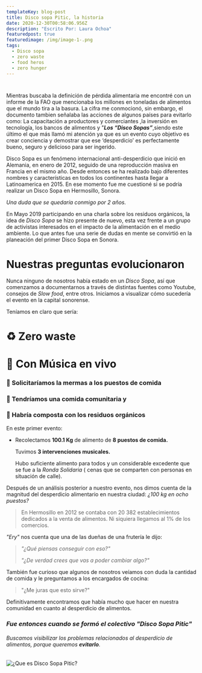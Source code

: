 ```yaml
---
templateKey: blog-post
title: Disco sopa Pitic, la historia
date: 2020-12-30T00:58:06.956Z
description: "Escrito Por: Laura Ochoa"
featuredpost: true
featuredimage: /img/image-1-.png
tags:
  - Disco sopa
  - zero waste
  - food heros
  - zero hunger
---
```

```

```

![]()

<!--StartFragment-->

Mientras buscaba la definición de pérdida alimentaria me encontré con un  informe de la FAO que mencionaba los millones en toneladas de alimentos que el mundo tira a la basura. La cifra me conmocionó, sin embargo, el documento tambien señalaba las acciones de algunos países para evitarlo como:  La capacitación a productores y comerciantes ,la inversión en tecnología, los bancos de alimentos y "***Los “Disco Sopas”***,siendo este último el que más llamó mi atención  ya que es un evento cuyo objetivo es crear conciencia y demostrar que ese ‘desperdicio’ es perfectamente bueno, seguro y delicioso para ser ingerido. 

 Disco Sopa es un fenómeno internacional anti-desperdicio  que inició  en Alemania, en enero de 2012, seguido de una reproducción masiva en Francia en el mismo año. Desde entonces se ha realizado bajo diferentes nombres y características en todos los continentes hasta llegar a Latinoamerica en 2015.  En ese momento fue me cuestioné  si se podría realizar un Disco Sopa en Hermosillo, Sonora. 

 *Una duda que se quedaría conmigo por 2 años.*

En Mayo 2019 participando en una charla sobre los residuos orgánicos, la idea de *Disco Sopa* se hizo presente de nuevo, esta vez frente a un grupo de activistas interesados en el impacto de la alimentación en el medio ambiente. Lo que antes fue una serie de dudas en mente se convirtió en la planeación del primer Disco Sopa en Sonora. 

# Nuestras preguntas evolucionaron

 Nunca ninguno de nosotros había estado en un *Disco Sopa*, así que comenzamos a documentarnos a través de distintas fuentes como Youtube, consejos de *Slow food*, entre otros. Iniciamos  a visualizar cómo sucedería el evento en la capital sonorense.

Teníamos en claro que sería: 

# ♻️ **Zero waste**

# 🎵 Con Música en vivo

### 🚚 Solicitaríamos la **mermas** a los puestos de comida

### 🥘 Tendríamos una **comida comunitaria** y

### 🚯 Habría composta con los residuos orgánicos

En este primer evento:

* Recolectamos **100.1 Kg**  de alimento de **8 puestos de comida.** 

  Tuvimos **3 intervenciones musicales.** 

  Hubo suficiente alimento para todos y un considerable excedente que se fue a la *Ronda Solidaria* ( cenas que se comparten con personas en situación de calle).

Después de un análisis posterior a nuestro evento, nos dimos cuenta de la magnitud del desperdicio alimentario en nuestra ciudad: *¿100 kg en ocho puestos?* 

> En Hermosillo en 2012 se contaba con 20 382 establecimientos dedicados a la venta de alimentos. Ni siquiera llegamos al 1% de los comercios.

*"Ery"* nos cuenta que una de las dueñas de una frutería le dijo: 

> *"¿Qué piensas conseguir con eso?"*
>
> *"¿De verdad crees que vas a poder cambiar algo?"*

También fue curioso que algunos de nosotros veíamos con duda la cantidad de comida y le preguntamos a los encargados de cocina: 

> "¿Me juras que esto sirve?"

Definitivamente encontramos que había mucho que hacer en nuestra comunidad en cuanto al desperdicio de alimentos. 

### *Fue entonces cuando se formó el colectivo "Disco Sopa Pitic"*

###### Buscamos visibilizar los problemas relacionados al desperdicio de alimentos, porque queremos **evitarlo**.

![¿Que es Disco Sopa Pitic?](/img/image-1-.png)

<!--EndFragment-->